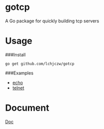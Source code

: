 gotcp
================

A Go package for quickly building tcp servers


Usage
================

###Install

~~~
go get github.com/lchjczw/gotcp
~~~


###Examples

* [echo](https://github.com/gansidui/gotcp/tree/master/examples/echo)
* [telnet](https://github.com/gansidui/gotcp/tree/master/examples/telnet)

Document
================

[Doc](http://godoc.org/github.com/gansidui/gotcp)
